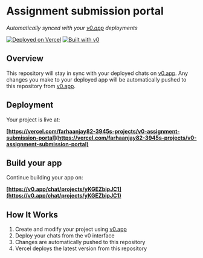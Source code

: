 # Assignment submission portal

*Automatically synced with your [v0.app](https://v0.app) deployments*

[![Deployed on Vercel](https://img.shields.io/badge/Deployed%20on-Vercel-black?style=for-the-badge&logo=vercel)](https://vercel.com/farhaanjay82-3945s-projects/v0-assignment-submission-portal)
[![Built with v0](https://img.shields.io/badge/Built%20with-v0.app-black?style=for-the-badge)](https://v0.app/chat/projects/yKGEZbipJC1)

## Overview

This repository will stay in sync with your deployed chats on [v0.app](https://v0.app).
Any changes you make to your deployed app will be automatically pushed to this repository from [v0.app](https://v0.app).

## Deployment

Your project is live at:

**[https://vercel.com/farhaanjay82-3945s-projects/v0-assignment-submission-portal](https://vercel.com/farhaanjay82-3945s-projects/v0-assignment-submission-portal)**

## Build your app

Continue building your app on:

**[https://v0.app/chat/projects/yKGEZbipJC1](https://v0.app/chat/projects/yKGEZbipJC1)**

## How It Works

1. Create and modify your project using [v0.app](https://v0.app)
2. Deploy your chats from the v0 interface
3. Changes are automatically pushed to this repository
4. Vercel deploys the latest version from this repository